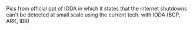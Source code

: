 Pics from official ppt of IODA in which it states that the internet shutdowns can't be detected at small scale using the current tech. with IODA (BGP, ARK, IBR)


